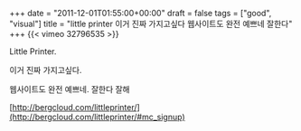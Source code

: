 +++
date = "2011-12-01T01:55:00+00:00"
draft = false
tags = ["good", "visual"]
title = "little printer 이거 진짜 가지고싶다 웹사이트도 완전 예쁘네 잘한다"
+++
{{< vimeo 32796535 >}}



Little Printer.

이거 진짜 가지고싶다.

웹사이트도 완전 예쁘네. 잘한다 잘해

[http://bergcloud.com/littleprinter/](http://bergcloud.com/littleprinter/#mc_signup)
